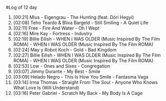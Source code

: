 #Log of 12 day

1. [00:21] Mius - Eigengrau - The Hunting (feat. Dóri Hegyi)
1. [02:08] Teho Teardo & Blixa Bargeld - Still Smiling - A Quiet Life
1. [02:11] Free - Fire And Water - Oh I Wept
1. [02:16] Mire Kay - Fortress - Industry
1. [02:19] Billie Eilish - WHEN I WAS OLDER (Music Inspired By The Film ROMA) - WHEN I WAS OLDER (Music Inspired By The Film ROMA)
1. [02:24] May y Robot Koch - Gold - Bad Kingdom
1. [02:27] Billie Eilish - WHEN I WAS OLDER (Music Inspired By The Film ROMA) - WHEN I WAS OLDER (Music Inspired By The Film ROMA)
1. [02:53] Low - Ones and Sixes - Congregation
1. [03:07] Jimmy Durante - My Best - Smile
1. [03:09] Helado Negro - This Is How You Smile - Fantasma Vaga
1. [03:14] Irma Thomas - Straight From The Soul - Anyone Who Knows What Love Is (Will Understand)
1. [03:16] Peter Gabriel - Scratch My Back - My Body Is A Cage
